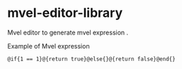 # mvel-editor-library

Mvel editor to generate mvel expression .

Example of Mvel expression

    @if{1 == 1}@{return true}@else{}@{return false}@end{}
